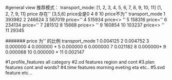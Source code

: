 #general view
推荐模式：
transport_mode: [1, 2, 3, 4, 5, 6, 7, 8, 9, 10, 11]
[1, 2, 7, 9, 11] price 存在''
[3,5,6] price全是0
4 8 10 price不为''
transport_mode
1     393982
2     246624
3     567019  price=''
4     515934  price<> ''
5     158316  price=''
6     234134  price=''
7     281512
8     15668  price<> ''
9     160854
10    103237  price<> ''
11    29345

#######
price 为'' 的比例
transport_mode
1     0.004125
2     0.004752
3     0.000000
4     0.000000 *
5     0.000000
6     0.000000
7     0.021182
8     0.000000*
9     0.000068
10    0.000000 *
11    0.002147

#1.profile_features all category
#2.od features region and cont
#3.plan features cont and words?
#4.time features morning eveting eta etc..
#5.svd feature etc...